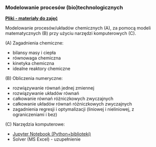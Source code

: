 ### Modelowanie procesów (bio)technologicznych

**[Pliki - materiały do zajęć](files.md)**


Modelowanie procesów/układów chemicznych (A), za pomocą modeli matematycznych (B) przy użyciu narzędzi komputerowych (C).

(A) Zagadnienia chemiczne: 
* bilansy masy i ciepła
* równowaga chemiczna
* kinetyka chemiczna
* idealne reaktory chemiczne

(B) Obliczenia numeryczne:
* rozwiązywanie równań jednej zmiennej
* rozwiązywanie układów równań
* całkowanie równań różniczkowych zwyczajnych
* całkowanie układów równań różniczkowych zwyczajnych
* zagadnienia regresji i optymalizacji (liniowej i nieliniowej, z ograniczeniami i bez)

(C) Narzędzia komputerowe:
* [Jupyter Notebook (Python+biblioteki)](jupyter.md)
* Solver (MS Excel) - uzupełnienie



